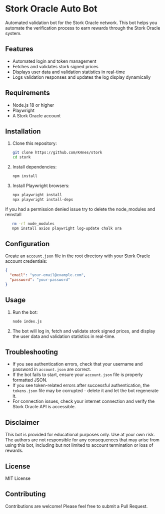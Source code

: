# Stork Oracle Auto Bot

Automated validation bot for the Stork Oracle network. This bot helps you automate the verification process to earn rewards through the Stork Oracle system.

## Features

- Automated login and token management
- Fetches and validates stork signed prices
- Displays user data and validation statistics in real-time
- Logs validation responses and updates the log display dynamically

## Requirements

- Node.js 18 or higher
- Playwright
- A Stork Oracle account

## Installation

1. Clone this repository:
   ```bash
   git clone https://github.com/K4nes/stork
   cd stork
   ```

2. Install dependencies:
   ```bash
   npm install
   ```

3. Install Playwright browsers:
   ```bash
   npx playwright install
   npx playwright install-deps
   ```

If you had a permission denied issue try to delete the node_modules and reinstall
```bash
   rm -rf node_modules
   npm install axios playwright log-update chalk ora
```

## Configuration

Create an `account.json` file in the root directory with your Stork Oracle account credentials:
   ```json
   {
     "email": "your-email@example.com",
     "password": "your-password"
   }
   ```

## Usage

1. Run the bot:
   ```bash
   node index.js
   ```

2. The bot will log in, fetch and validate stork signed prices, and display the user data and validation statistics in real-time.

## Troubleshooting

- If you see authentication errors, check that your username and password in `account.json` are correct.
- If the bot fails to start, ensure your `account.json` file is properly formatted JSON.
- If you see token-related errors after successful authentication, the `tokens.json` file may be corrupted - delete it and let the bot regenerate it.
- For connection issues, check your internet connection and verify the Stork Oracle API is accessible.


## Disclaimer

This bot is provided for educational purposes only. Use at your own risk. The authors are not responsible for any consequences that may arise from using this bot, including but not limited to account termination or loss of rewards.

## License

MIT License

## Contributing

Contributions are welcome! Please feel free to submit a Pull Request.
